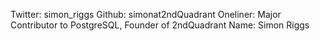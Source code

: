 Twitter: simon_riggs
Github: simonat2ndQuadrant
Oneliner: Major Contributor to PostgreSQL, Founder of 2ndQuadrant
Name: Simon Riggs